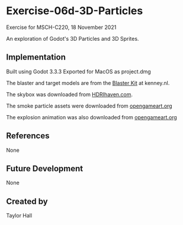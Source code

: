 
# Exercise-06d-3D-Particles

Exercise for MSCH-C220, 18 November 2021

An exploration of Godot's 3D Particles and 3D Sprites.

## Implementation
Built using Godot 3.3.3
Exported for MacOS as project.dmg

The blaster and target models are from the [Blaster Kit](https://kenney.nl/assets/blaster-kit) at kenney.nl.

The skybox was downloaded from [HDRIhaven.com](https://hdrihaven.com/hdri/?c=indoor&h=empty_warehouse_01).

The smoke particle assets were downloaded from [opengameart.org](https://opengameart.org/sites/default/files/Smoke30Frames_0.png)

The explosion animation was also downloaded from [opengameart.org](https://opengameart.org/content/explosion-sheet)

## References
None

## Future Development
None

## Created by 
Taylor Hall
